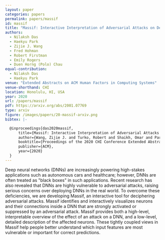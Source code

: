 ```yaml
---
layout: paper
categories: papers
permalink: papers/massif
id: massif
title: "Massif: Interactive Interpretation of Adversarial Attacks on Deep Learning"
authors:
  - Nilaksh Das
  - Haekyu Park
  - Zijie J. Wang
  - Fred Hohman
  - Robert Firstman
  - Emily Rogers
  - Duen Horng (Polo) Chau
equal-contribution:
  - Nilaksh Das
  - Haekyu Park
venue: "Extended Abstracts on ACM Human Factors in Computing Systems"
venue-shorthand: CHI
location: Honolulu, HI, USA
year: 2020
url: /papers/massif
pdf: https://arxiv.org/abs/2001.07769
type: arxiv
figure: /images/papers/20-massif-arxiv.png
bibtex: |-

  @inproceedings{das2020massif,
      title={Massif: Interactive Interpretation of Adversarial Attacks on Deep Learning},
      author={Wang, Zijie J. and Turko, Robert and Shaikh, Omar and Park, Haekyu and Das, Nilaksh and Hohman, Fred and Kahng, Minsuk and Chau, Duen Horng (Polo)},
      booktitle={Proceedings of the 2020 CHI Conference Extended Abstracts on Human Factors in Computing Systems},
      publisher={ACM},
      year={2020}
  }
---
```


Deep neural networks (DNNs) are increasingly powering high-stakes applications such as autonomous cars and healthcare; however, DNNs are often treated as "black boxes" in such applications.
Recent research has also revealed that DNNs are highly vulnerable to adversarial attacks, raising serious concerns over deploying DNNs in the real world.
To overcome these deficiencies, we are developing Massif, an interactive tool for deciphering adversarial attacks.
Massif identifies and interactively visualizes neurons and their connections inside a DNN that are strongly activated or suppressed by an adversarial attack.
Massif provides both a high-level, interpretable overview of the effect of an attack on a DNN, and a low-level, detailed description of the affected neurons. 
These tightly coupled views in Massif help people better understand which input features are most vulnerable or important for correct predictions.
